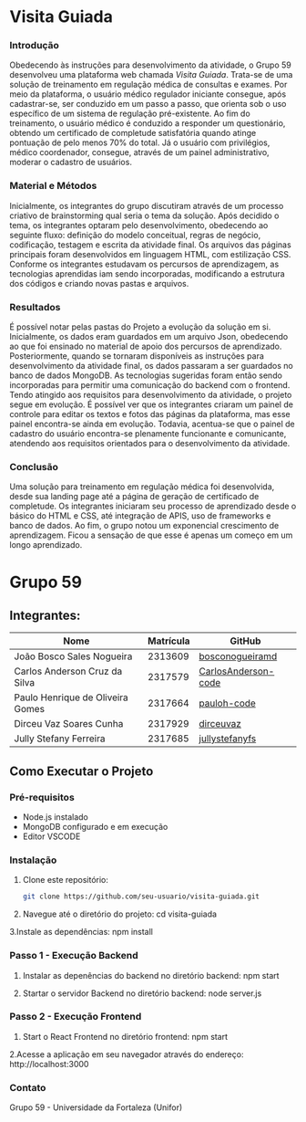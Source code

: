 # Visita Guiada

### Introdução

Obedecendo às instruções para desenvolvimento da atividade, o Grupo 59 desenvolveu uma plataforma web chamada *Visita Guiada*. Trata-se de uma solução de treinamento em regulação médica de consultas e exames. Por meio da plataforma, o usuário médico regulador iniciante consegue, após cadastrar-se, ser conduzido em um passo a passo, que orienta sob o uso específico de um sistema de regulação pré-existente. Ao fim do treinamento, o usuário médico é conduzido a responder um questionário, obtendo um certificado de completude satisfatória quando atinge pontuação de pelo menos 70% do total. Já o usuário com privilégios, médico coordenador, consegue, através de um painel administrativo, moderar o cadastro de usuários.

### Material e Métodos

Inicialmente, os integrantes do grupo discutiram através de um processo criativo de brainstorming qual seria o tema da solução. Após decidido o tema, os integrantes optaram pelo desenvolvimento, obedecendo ao seguinte fluxo: definição do modelo conceitual, regras de negócio, codificação, testagem e escrita da atividade final. Os arquivos das páginas principais foram desenvolvidos em linguagem HTML, com estilização CSS. Conforme os integrantes estudavam os percursos de aprendizagem, as tecnologias aprendidas iam sendo incorporadas, modificando a estrutura dos códigos e criando novas pastas e arquivos.

### Resultados

É possível notar pelas pastas do Projeto a evolução da solução em si. Inicialmente, os dados eram guardados em um arquivo Json, obedecendo ao que foi ensinado no material de apoio dos percursos de aprendizado. Posteriormente, quando se tornaram disponíveis as instruções para desenvolvimento da atividade final, os dados passaram a ser guardados no banco de dados MongoDB. As tecnologias sugeridas foram então sendo incorporadas para permitir uma comunicação do backend com o frontend. Tendo atingido aos requisitos para desenvolvimento da atividade, o projeto segue em evolução. É possível ver que os integrantes criaram um painel de controle para editar os textos e fotos das páginas da plataforma, mas esse painel encontra-se ainda em evolução. Todavia, acentua-se que o painel de cadastro do usuário encontra-se plenamente funcionante e comunicante, atendendo aos requisitos orientados para o desenvolvimento da atividade.

### Conclusão

Uma solução para treinamento em regulação médica foi desenvolvida, desde sua landing page até a página de geração de certificado de completude. Os integrantes iniciaram seu processo de aprendizado desde o básico do HTML e CSS, até integração de APIS, uso de frameworks e banco de dados. Ao fim, o grupo notou um exponencial crescimento de aprendizagem. Ficou a sensação de que esse é apenas um começo em um longo aprendizado.

# Grupo 59

## Integrantes:

| Nome                             | Matrícula | GitHub                |
|----------------------------------|-----------|-----------------------|
| João Bosco Sales Nogueira        | 2313609   | [bosconogueiramd](https://github.com/bosconogueiramd) |
| Carlos Anderson Cruz da Silva    | 2317579   | [CarlosAnderson-code](https://github.com/CarlosAnderson-code) |
| Paulo Henrique de Oliveira Gomes | 2317664   | [pauloh-code](https://github.com/pauloh-code) |
| Dirceu Vaz Soares Cunha          | 2317929   | [dirceuvaz](https://github.com/dirceuvaz) |
| Jully Stefany Ferreira  | 2317685   | [jullystefanyfs](https://github.com/jullystefanyfs) |

## Como Executar o Projeto

### Pré-requisitos

- Node.js instalado
- MongoDB configurado e em execução
- Editor VSCODE

### Instalação

1. Clone este repositório:
   ```bash
   git clone https://github.com/seu-usuario/visita-guiada.git

2. Navegue até o diretório do projeto:
   cd visita-guiada

3.Instale as dependências:
   npm install

### Passo 1 - Execução Backend

1. Instalar as depenências do backend no diretório backend:
npm start

2. Startar o servidor Backend no diretório backend:
node server.js


### Passo 2 - Execução Frontend

1. Start o React Frontend no diretório frontend:
npm start

2.Acesse a aplicação em seu navegador através do endereço:
http://localhost:3000

### Contato
Grupo 59 - Universidade da Fortaleza (Unifor)



